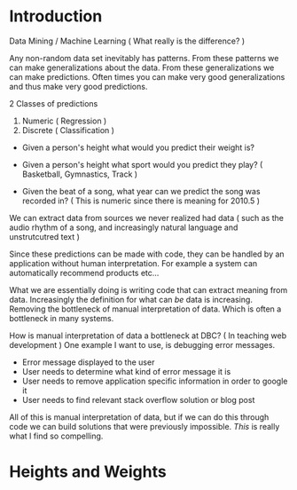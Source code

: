 # Introduction
Data Mining / Machine Learning ( What really is the difference? )

Any non-random data set inevitably has patterns. From these patterns we can make generalizations about the data. From these generalizations we can make predictions. Often times you can make very good generalizations and thus make very good predictions.

2 Classes of predictions
1. Numeric ( Regression )
2. Discrete ( Classification )

- Given a person's height what would you predict their weight is?
- Given a person's height what sport would you predict they play? ( Basketball, Gymnastics, Track )

- Given the beat of a song, what year can we predict the song was recorded in? ( This is numeric since there is meaning for 2010.5 )

We can extract data from sources we never realized had data ( such as the audio rhythm of a song, and increasingly natural language and unstrutcutred text )

Since these predictions can be made with code, they can be handled by an application without human interpretation. For example a system can automatically recommend products etc...

What we are essentially doing is writing code that can extract meaning from data. Increasingly the definition for what can *be* data is increasing. Removing the bottleneck of manual interpretation of data. Which is often a bottleneck in many systems.

How is manual interpretation of data a bottleneck at DBC? ( In teaching web development )
One example I want to use, is debugging error messages.
- Error message displayed to the user
- User needs to determine what kind of error message it is
- User needs to remove application specific information in order to google it
- User needs to find relevant stack overflow solution or blog post

All of this is manual interpretation of data, but if we can do this through code we can build solutions that were previously impossible. *This* is really what I find so compelling.

# Heights and Weights

